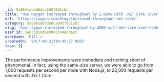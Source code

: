 ```yaml
---
_id: 5a88e1abbd6dca0d5f0d1cbc
title: 'How Raygun increased throughput by 2,000% with .NET Core (over Node.js)'
url: 'https://raygun.com/blog/increased-throughput-net-core/'
category: 5a88e1abbd6dca0d5f0d1cbc
slug: 'how-raygun-increased-throughput-by-2000-with-net-core-over-node-js'
user_id: 5a83ce59d6eb0005c4ecda2c
username: 'bill-s'
createdOn: '2017-09-21T10:45:57.000Z'
tags: []
---
```


The performance improvements were immediate and nothing short of phenomenal. In fact, using the same-size server, we were able to go from 1,000 requests per second per node with Node.js, to 20,000 requests per second with .NET Core.
